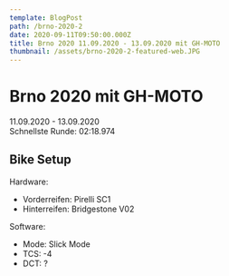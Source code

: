 ```yaml
---
template: BlogPost
path: /brno-2020-2
date: 2020-09-11T09:50:00.000Z
title: Brno 2020 11.09.2020 - 13.09.2020 mit GH-MOTO
thumbnail: /assets/brno-2020-2-featured-web.JPG
---
```

# Brno 2020 mit GH-MOTO
11.09.2020 - 13.09.2020  
Schnellste Runde: 02:18.974

## Bike Setup
Hardware: 
- Vorderreifen: Pirelli SC1
- Hinterreifen: Bridgestone V02

Software:
- Mode: Slick Mode
- TCS: -4
- DCT: ?




